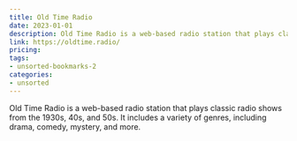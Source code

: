```yaml
---
title: Old Time Radio
date: 2023-01-01
description: Old Time Radio is a web-based radio station that plays classic radio shows from the 1930s, 40s, and 50s. It includes a variety of genres, including drama, comedy, mystery, and more.
link: https://oldtime.radio/
pricing: 
tags: 
- unsorted-bookmarks-2 
categories: 
- unsorted 
---
```


Old Time Radio is a web-based radio station that plays classic radio shows from the 1930s, 40s, and 50s. It includes a variety of genres, including drama, comedy, mystery, and more.